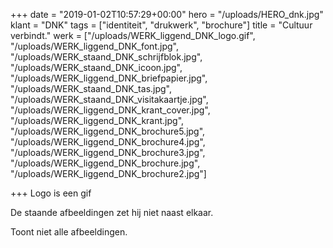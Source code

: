+++
date = "2019-01-02T10:57:29+00:00"
hero = "/uploads/HERO_dnk.jpg"
klant = "DNK"
tags = ["identiteit", "drukwerk", "brochure"]
title = "Cultuur verbindt."
werk = ["/uploads/WERK_liggend_DNK_logo.gif", "/uploads/WERK_liggend_DNK_font.jpg", "/uploads/WERK_staand_DNK_schrijfblok.jpg", "/uploads/WERK_staand_DNK_icoon.jpg", "/uploads/WERK_liggend_DNK_briefpapier.jpg", "/uploads/WERK_staand_DNK_tas.jpg", "/uploads/WERK_staand_DNK_visitakaartje.jpg", "/uploads/WERK_liggend_DNK_krant_cover.jpg", "/uploads/WERK_liggend_DNK_krant.jpg", "/uploads/WERK_liggend_DNK_brochure5.jpg", "/uploads/WERK_liggend_DNK_brochure4.jpg", "/uploads/WERK_liggend_DNK_brochure3.jpg", "/uploads/WERK_liggend_DNK_brochure.jpg", "/uploads/WERK_liggend_DNK_brochure2.jpg"]

+++
Logo is een gif

De staande afbeeldingen zet hij niet naast elkaar.

Toont niet alle afbeeldingen.
